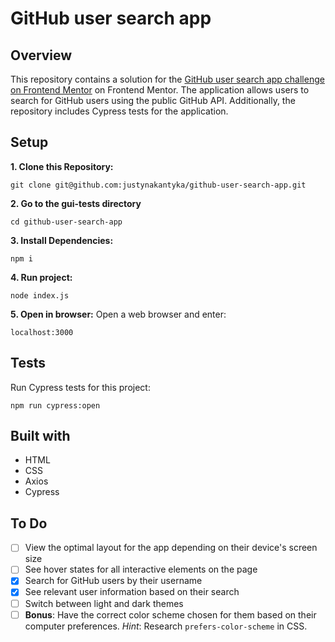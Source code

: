 # GitHub user search app

## Overview
This repository contains a solution for the [GitHub user search app challenge on Frontend Mentor](https://www.frontendmentor.io/challenges/github-user-search-app-Q09YOgaH6) on Frontend Mentor. The application allows users to search for GitHub users using the public GitHub API. Additionally, the repository includes Cypress tests for the application.

## Setup
**1. Clone this Repository:**
```
git clone git@github.com:justynakantyka/github-user-search-app.git
```
**2. Go to the gui-tests directory**
```
cd github-user-search-app
```
**3. Install Dependencies:**
```
npm i
```
**4. Run project:**
```
node index.js
```
**5. Open in browser:**
Open a web browser and enter:
```
localhost:3000
```

## Tests
Run Cypress tests for this project:
```
npm run cypress:open
```

## Built with
- HTML
- CSS
- Axios
- Cypress

## To Do
- [ ] View the optimal layout for the app depending on their device's screen size
- [ ] See hover states for all interactive elements on the page
- [X] Search for GitHub users by their username
- [X] See relevant user information based on their search
- [ ] Switch between light and dark themes
- [ ] **Bonus**: Have the correct color scheme chosen for them based on their computer preferences. _Hint_: Research `prefers-color-scheme` in CSS.
